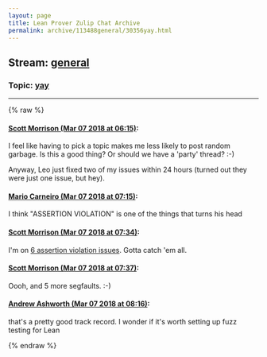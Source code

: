 ```yaml
---
layout: page
title: Lean Prover Zulip Chat Archive 
permalink: archive/113488general/30356yay.html
---
```


## Stream: [general](index.html)
### Topic: [yay](30356yay.html)

---


{% raw %}
#### [ Scott Morrison (Mar 07 2018 at 06:15)](https://leanprover.zulipchat.com/#narrow/stream/113488-general/topic/yay/near/123383422):
<p>I feel like having to pick a topic makes me less likely to post random garbage. Is this a good thing? Or should we have a 'party' thread? :-)</p>
<p>Anyway, Leo just fixed two of my issues within 24 hours (turned out they were just one issue, but hey).</p>

#### [ Mario Carneiro (Mar 07 2018 at 07:15)](https://leanprover.zulipchat.com/#narrow/stream/113488-general/topic/yay/near/123385127):
<p>I think "ASSERTION VIOLATION" is one of the things that turns his head</p>

#### [ Scott Morrison (Mar 07 2018 at 07:34)](https://leanprover.zulipchat.com/#narrow/stream/113488-general/topic/yay/near/123385703):
<p>I'm on <a href="https://github.com/leanprover/lean/issues?utf8=%E2%9C%93&amp;q=is%3Aissue+is%3Aclosed+author%3Asemorrison+assertion" target="_blank" title="https://github.com/leanprover/lean/issues?utf8=%E2%9C%93&amp;q=is%3Aissue+is%3Aclosed+author%3Asemorrison+assertion">6 assertion violation issues</a>. Gotta catch 'em all.</p>

#### [ Scott Morrison (Mar 07 2018 at 07:37)](https://leanprover.zulipchat.com/#narrow/stream/113488-general/topic/yay/near/123385780):
<p>Oooh, and 5 more segfaults. :-)</p>

#### [ Andrew Ashworth (Mar 07 2018 at 08:16)](https://leanprover.zulipchat.com/#narrow/stream/113488-general/topic/yay/near/123386924):
<p>that's a pretty good track record. I wonder if it's worth setting up fuzz testing for Lean</p>


{% endraw %}
